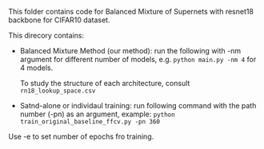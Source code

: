 This folder contains code for Balanced Mixture of Supernets with resnet18 backbone for CIFAR10 dataset.

This direcory contains:

* Balanced Mixture Method (our method): run the following with -nm argument for different number of models, e.g. ```python main.py -nm 4```  for 4 models.

  To study the structure of each architecture, consult ``` rn18_lookup_space.csv  ```

*  Satnd-alone or individaul training: run following command with the path number (-pn) as an argument, example:
  ``` python train_original_baseline_ffcv.py -pn 360 ``` 
  
  
 Use -e to set number of epochs fro training.
